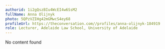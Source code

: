 ```yaml
---
authorid: 1i2gQszBIu4WcEI4w6SsM2
fullName: Anna Olijnyk
photo: 5QPzVZIHg42mGMwcS4ey68
profileUrl: https://theconversation.com//profiles/anna-olijnyk-184919
role: Lecturer, Adelaide Law School, University of Adelaide
---
```

No content found